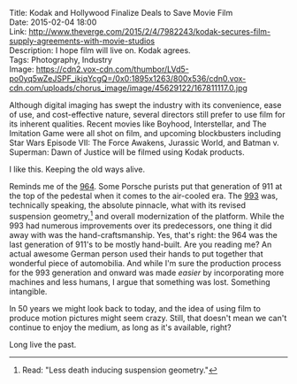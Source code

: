 Title: Kodak and Hollywood Finalize Deals to Save Movie Film  
Date: 2015-02-04 18:00  
Link: http://www.theverge.com/2015/2/4/7982243/kodak-secures-film-supply-agreements-with-movie-studios  
Description: I hope film will live on. Kodak agrees.  
Tags: Photography, Industry  
Image: https://cdn2.vox-cdn.com/thumbor/LVd5-po0yq5wZeJSPF_ikjqYcgQ=/0x0:1895x1263/800x536/cdn0.vox-cdn.com/uploads/chorus_image/image/45629122/167811117.0.jpg  

Although digital imaging has swept the industry with its convenience, ease of use, and cost-effective nature, several directors still prefer to use film for its inherent qualities. Recent movies like Boyhood, Interstellar, and The Imitation Game were all shot on film, and upcoming blockbusters including Star Wars Episode VII: The Force Awakens, Jurassic World, and Batman v. Superman: Dawn of Justice will be filmed using Kodak products.
 
I like this. Keeping the old ways alive. 
 
Reminds me of the [964][wikipedia]. Some Porsche purists put that generation of 911 at the top of the pedestal when it comes to the air-cooled era. The [993][wikipedia 2] was, technically speaking, the absolute pinnacle, what with its revised suspension geometry,[^g] and overall modernization of the platform. While the 993 had numerous improvements over its predecessors, one thing it did away with was the hand-craftsmanship. Yes, that's right: the 964 was the last generation of 911's to be mostly hand-built. Are you reading me? An actual awesome German person used their hands to put together that wonderful piece of automobilia. And while I'm sure the production process for the 993 generation and onward was made _easier_ by incorporating more machines and less humans, I argue that something was lost. Something intangible. 

In 50 years we might look back to today, and the idea of using film to produce motion pictures might seem crazy. Still, that doesn't mean we can't continue to enjoy the medium, as long as it's available, right? 
 
Long live the past. 

[^g]: Read: "Less death inducing suspension geometry."

[wikipedia]: https://en.wikipedia.org/wiki/Porsche_964 "Wikipedia: Porsche 964"
[wikipedia 2]: https://en.wikipedia.org/wiki/Porsche_993 "Wikipedia: Porsche 993"